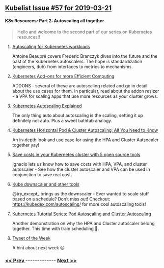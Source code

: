 ## [Kubelist Issue #57 for 2019-03-21](https://kubelist.com/issue/57)

#### K8s Resources: Part 2: Autoscaling all together

> Hello and welcome to the second part of our series on Kubernetes resources!! 

1. [Autoscaling for Kubernetes workloads](https://lwn.net/Articles/754153/)

    Antoine Beaupré covers Frederic Branczyk dives into the future and the past of the Kubernetes autoscalers. The hope is standardization (engineers, duh) from interfaces to metrics to mechanisms.
1. [Kubernetes Add-ons for more Efficient Computing](https://akomljen.com/kubernetes-add-ons-for-more-efficient-computing/)

    ADDONS - several of these are autoscaling related and go in detail about the use cases for them. In particular, read about the addon resizer - a VPA for scaling apps that use more resources as your cluster grows.
1. [Kubernetes Autoscaling Explained](https://www.infracloud.io/kubernetes-autoscaling-explained/)

    The only thing auto about autoscaling is the scaling, setting it up definitely not auto.  Plus a sweet bathtub analogy.
1. [Kubernetes Horizontal Pod & Cluster Autoscaling: All You Need to Know](https://caylent.com/kubernetes-autoscaling/)

    An in-depth look and use case for using the HPA and Cluster Autsocaler together yay!
1. [Save costs in your Kubernetes cluster with 5 open source tools](https://itnext.io/save-costs-in-your-kubernetes-cluster-with-5-open-source-projects-7f53899a1429)

    Ignacio lets us know how to save costs with HPA, VPA, and cluster autoscaler - See how the cluster autoscaler and VPA can be used in conjunction to save real cost.
1. [Kube downscaler and other tools](https://github.com/hjacobs/kube-downscaler)

    @try_except_ brings us the downscaler - Ever wanted to scale stuff based on a schedule? Don’t miss out! Checkout: https://kubedex.com/autoscaling/ for more cool autoscaling tools!
1. [Kubernetes Tutorial Series: Pod Autoscaling and Cluster Autoscaling](https://samratpriyadarshi.com/kubernetes-tutorial-series-pod-autoscaling-and-cluster-autoscaling/)

    Another demonstration on why the HPA and Cluster autoscaler belong together. This time with train scheduling 🚂.
1. [Tweet of the Week](https://twitter.com/mhausenblas/status/889851241702055936)

    A hint about next week 😉 

### [ << Prev ](kubelist-56.md) ------------- [ Next >> ](kubelist-58.md)